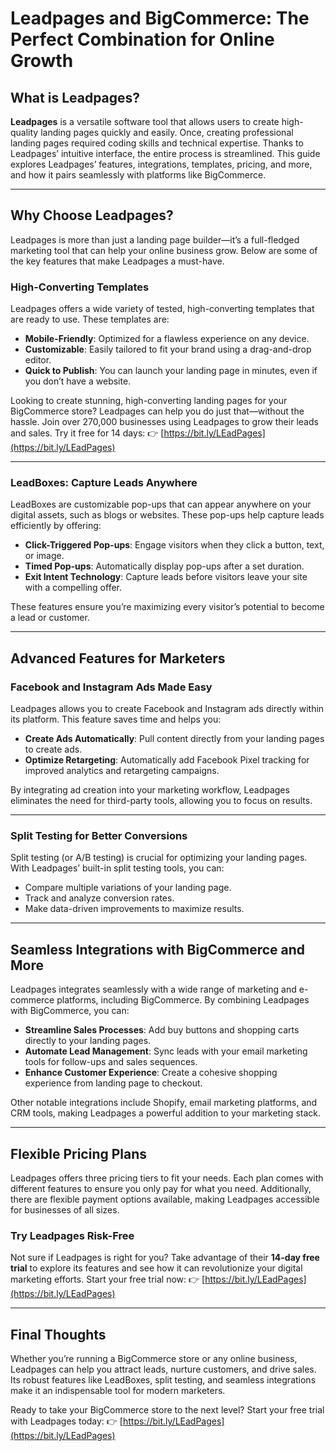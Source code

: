 # Leadpages and BigCommerce: The Perfect Combination for Online Growth

## What is Leadpages?

**Leadpages** is a versatile software tool that allows users to create high-quality landing pages quickly and easily. Once, creating professional landing pages required coding skills and technical expertise. Thanks to Leadpages’ intuitive interface, the entire process is streamlined. This guide explores Leadpages’ features, integrations, templates, pricing, and more, and how it pairs seamlessly with platforms like BigCommerce.

---

## Why Choose Leadpages?

Leadpages is more than just a landing page builder—it’s a full-fledged marketing tool that can help your online business grow. Below are some of the key features that make Leadpages a must-have.

### High-Converting Templates

Leadpages offers a wide variety of tested, high-converting templates that are ready to use. These templates are:

- **Mobile-Friendly**: Optimized for a flawless experience on any device.
- **Customizable**: Easily tailored to fit your brand using a drag-and-drop editor.
- **Quick to Publish**: You can launch your landing page in minutes, even if you don’t have a website.

Looking to create stunning, high-converting landing pages for your BigCommerce store? Leadpages can help you do just that—without the hassle. Join over 270,000 businesses using Leadpages to grow their leads and sales. Try it free for 14 days: 👉 [https://bit.ly/LEadPages](https://bit.ly/LEadPages)

---

### LeadBoxes: Capture Leads Anywhere

LeadBoxes are customizable pop-ups that can appear anywhere on your digital assets, such as blogs or websites. These pop-ups help capture leads efficiently by offering:

- **Click-Triggered Pop-ups**: Engage visitors when they click a button, text, or image.
- **Timed Pop-ups**: Automatically display pop-ups after a set duration.
- **Exit Intent Technology**: Capture leads before visitors leave your site with a compelling offer.

These features ensure you’re maximizing every visitor’s potential to become a lead or customer.

---

## Advanced Features for Marketers

### Facebook and Instagram Ads Made Easy

Leadpages allows you to create Facebook and Instagram ads directly within its platform. This feature saves time and helps you:

- **Create Ads Automatically**: Pull content directly from your landing pages to create ads.
- **Optimize Retargeting**: Automatically add Facebook Pixel tracking for improved analytics and retargeting campaigns.

By integrating ad creation into your marketing workflow, Leadpages eliminates the need for third-party tools, allowing you to focus on results.

---

### Split Testing for Better Conversions

Split testing (or A/B testing) is crucial for optimizing your landing pages. With Leadpages’ built-in split testing tools, you can:

- Compare multiple variations of your landing page.
- Track and analyze conversion rates.
- Make data-driven improvements to maximize results.

---

## Seamless Integrations with BigCommerce and More

Leadpages integrates seamlessly with a wide range of marketing and e-commerce platforms, including BigCommerce. By combining Leadpages with BigCommerce, you can:

- **Streamline Sales Processes**: Add buy buttons and shopping carts directly to your landing pages.
- **Automate Lead Management**: Sync leads with your email marketing tools for follow-ups and sales sequences.
- **Enhance Customer Experience**: Create a cohesive shopping experience from landing page to checkout.

Other notable integrations include Shopify, email marketing platforms, and CRM tools, making Leadpages a powerful addition to your marketing stack.

---

## Flexible Pricing Plans

Leadpages offers three pricing tiers to fit your needs. Each plan comes with different features to ensure you only pay for what you need. Additionally, there are flexible payment options available, making Leadpages accessible for businesses of all sizes.

### Try Leadpages Risk-Free

Not sure if Leadpages is right for you? Take advantage of their **14-day free trial** to explore its features and see how it can revolutionize your digital marketing efforts. Start your free trial now: 👉 [https://bit.ly/LEadPages](https://bit.ly/LEadPages)

---

## Final Thoughts

Whether you’re running a BigCommerce store or any online business, Leadpages can help you attract leads, nurture customers, and drive sales. Its robust features like LeadBoxes, split testing, and seamless integrations make it an indispensable tool for modern marketers.

Ready to take your BigCommerce store to the next level? Start your free trial with Leadpages today: 👉 [https://bit.ly/LEadPages](https://bit.ly/LEadPages)
